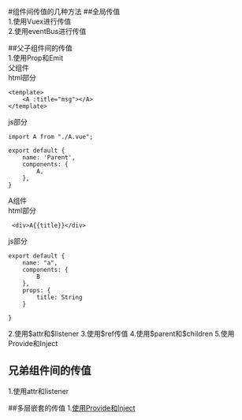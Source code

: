 #组件间传值的几种方法
##全局传值  
1.使用Vuex进行传值  
2.使用eventBus进行传值

##父子组件间的传值  
1.使用Prop和Emit  
父组件  
html部分
```
<template>
    <A :title="msg"></A>
</template>
```
js部分
```
import A from "./A.vue";

export default {
    name: 'Parent',
    components: {
        A,
    },
}
```

A组件  
html部分
```
 <div>A{{title}}</div>
```
js部分
```
export default {
    name: "a",
    components: {
        B
    },
    props: {
        title: String
    }

}
```
2.使用\$attr和\$listener
3.使用\$ref传值
4.使用\$parent和\$children
5.使用Provide和Inject

## 兄弟组件间的传值
1.使用attr和listener

##多层嵌套的传值
1.[使用Provide和Inject](
./provide和inject的详解.md
)
